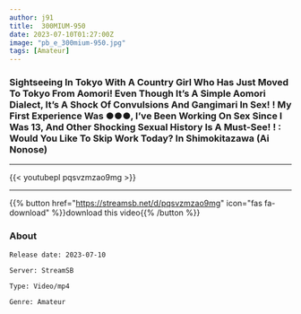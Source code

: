 ```yaml
---
author: j91
title:  300MIUM-950 
date: 2023-07-10T01:27:00Z
image: "pb_e_300mium-950.jpg"
tags: [Amateur]
---
```


### Sightseeing In Tokyo With A Country Girl Who Has Just Moved To Tokyo From Aomori! Even Though It’s A Simple Aomori Dialect, It’s A Shock Of Convulsions And Gangimari In Sex! ! My First Experience Was ●●●, I’ve Been Working On Sex Since I Was 13, And Other Shocking Sexual History Is A Must-See! ! : Would You Like To Skip Work Today? In Shimokitazawa (Ai Nonose)
___

{{< youtubepl pqsvzmzao9mg >}}
___

{{% button href="https://streamsb.net/d/pqsvzmzao9mg" icon="fas fa-download" %}}download this video{{% /button %}}
### About

`Release date: 2023-07-10`

`Server: StreamSB`

`Type: Video/mp4`

`Genre:	Amateur`